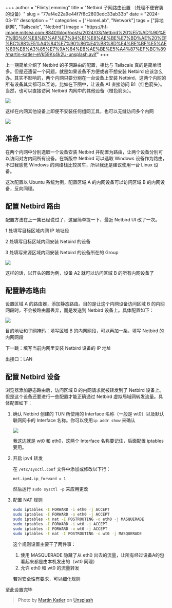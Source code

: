 +++
author = "FlintyLemming"
title = "Netbird 子网路由设置 （处理不便安装的设备）"
slug = "77af4e22a9e44f7f8c2803edc33ab33b"
date = "2024-03-11"
description = ""
categories = ["HomeLab", "Network"]
tags = ["异地组网", "Tailscale", "Netbird"]
image = "https://hf-image.mitsea.com:8840/blog/posts/2024/03/Netbird%20%E5%AD%90%E7%BD%91%E8%B7%AF%E7%94%B1%E8%AE%BE%E7%BD%AE%20%EF%BC%88%E5%A4%84%E7%90%86%E4%B8%8D%E4%BE%BF%E5%AE%89%E8%A3%85%E7%9A%84%E8%AE%BE%E5%A4%87%EF%BC%89/martin-katler-eVk59Ks4k2U-unsplash.avif"
+++

上一期简单介绍了 Netbird 的子网路由的配置，相比与 Tailscale 真的是简单很多。但是还遗留一个问题，就是如果设备不方便或者不想安装 Netbird 应该怎么办。其实不影响的，两个内网只要分别在一台设备上安装 Netbird，这两个内网的所有设备其实都可以互访。比如在下图中，让设备 A1 直接访问 B1（红色箭头）。当然，也可以直接访问 Netbird 内网中的其他设备（橙色箭头）。

![](https://hf-image.mitsea.com:8840/blog/posts/2024/03/Netbird%20%E5%AD%90%E7%BD%91%E8%B7%AF%E7%94%B1%E8%AE%BE%E7%BD%AE%20%EF%BC%88%E5%A4%84%E7%90%86%E4%B8%8D%E4%BE%BF%E5%AE%89%E8%A3%85%E7%9A%84%E8%AE%BE%E5%A4%87%EF%BC%89/Netbird_%25E5%2586%2585%25E7%25BD%2591%25E8%25B7%25AF%25E7%2594%25B1.avif)

这样在内网其他设备上即便不安装任何组网工具，也可以无缝访问多个内网

![](https://hf-image.mitsea.com:8840/blog/posts/2024/03/Netbird%20%E5%AD%90%E7%BD%91%E8%B7%AF%E7%94%B1%E8%AE%BE%E7%BD%AE%20%EF%BC%88%E5%A4%84%E7%90%86%E4%B8%8D%E4%BE%BF%E5%AE%89%E8%A3%85%E7%9A%84%E8%AE%BE%E5%A4%87%EF%BC%89/Untitled.avif)

## 准备工作

在两个内网中分别选取一个设备安装 Netbird 并配置为路由，让两个设备分别可以访问对方内网所有设备。在新版中 Netbird 可以选取 Windows 设备作为路由，不过我感觉 Windows 的网络栈比较灵车，所以我还是建议使用一台 Linux 设备。

这次配置以 Ubuntu 系统为例，配置区域 A 的内网设备可以访问区域 B 的内网设备，反向同理。

## 配置 Netbird 路由

配置方法在上一集已经说过了，这里简单提一下，最近 Netbird UI 改了一次。

1 处填写目标区域内网 IP 地址段

2 处填写目标区域内网安装 Netbird 的设备

3 处填写来源区域内网安装 Netbird 的设备所在的 Group

![](https://hf-image.mitsea.com:8840/blog/posts/2024/03/Netbird%20%E5%AD%90%E7%BD%91%E8%B7%AF%E7%94%B1%E8%AE%BE%E7%BD%AE%20%EF%BC%88%E5%A4%84%E7%90%86%E4%B8%8D%E4%BE%BF%E5%AE%89%E8%A3%85%E7%9A%84%E8%AE%BE%E5%A4%87%EF%BC%89/Untitled%201.avif)

这样的话，以开头的图为例，设备 A2 就可以访问区域 B 的所有内网设备了

## 配置静态路由

设置区域 A 的路由器，添加静态路由。目的是让这个内网设备访问区域 B 的内网网段时，不会被路由器丢弃，而是发送到 Netbird 设备上。具体配置如下：

![](https://hf-image.mitsea.com:8840/blog/posts/2024/03/Netbird%20%E5%AD%90%E7%BD%91%E8%B7%AF%E7%94%B1%E8%AE%BE%E7%BD%AE%20%EF%BC%88%E5%A4%84%E7%90%86%E4%B8%8D%E4%BE%BF%E5%AE%89%E8%A3%85%E7%9A%84%E8%AE%BE%E5%A4%87%EF%BC%89/Untitled%202.avif)

目的地址和子网掩码：填写区域 B 的内网网段，可以再加一条，填写 Netbird 的内网网段

下一跳：填写当前内网里安装 Netbird 设备的 IP 地址

出接口：LAN

## 配置 Netbird 设备

浏览器添加静态路由后，访问区域 B 的内网请求就被转发到了 Netbird 设备上。但是这个设备还要进行一些配置才能正确通过 Netbird 虚拟局域网转发流量。具体配置如下：

1. 确认 Netbird 创建的 TUN 所使用的 Interface 名称（一般是 wt0）以及默认联网网卡的 Interface 名称。你可以使用`ip addr show` 来确认
    
    ![](https://hf-image.mitsea.com:8840/blog/posts/2024/03/Netbird%20%E5%AD%90%E7%BD%91%E8%B7%AF%E7%94%B1%E8%AE%BE%E7%BD%AE%20%EF%BC%88%E5%A4%84%E7%90%86%E4%B8%8D%E4%BE%BF%E5%AE%89%E8%A3%85%E7%9A%84%E8%AE%BE%E5%A4%87%EF%BC%89/Untitled%203.avif)
    
    我这边就是 wt0 和 eth0，这两个 Interface 名称要记住，后面配置 iptables 要用。
    
2. 开启 ipv4 转发
    
    在 `/etc/sysctl.conf` 文件中添加或修改以下行：
    
    ```
    net.ipv4.ip_forward = 1
    ```
    
    然后运行 `sudo sysctl -p` 来应用更改
    
3. 配置 NAT 规则
    
    ```bash
    sudo iptables -I FORWARD -i eth0 -j ACCEPT
    sudo iptables -I FORWARD -o eth0 -j ACCEPT
    sudo iptables -t nat -I POSTROUTING -o eth0 -j MASQUERADE
    sudo iptables -I FORWARD -i wt0 -j ACCEPT
    sudo iptables -I FORWARD -o wt0 -j ACCEPT
    sudo iptables -t nat -I POSTROUTING -o wt0 -j MASQUERADE
    ```
    
    这个规则设置主要干了两件事：
    
    1. 使用 MASQUERADE 隐藏了从 eth0 出去的流量，让所有经过设备A的包看起来都是由本机发出的（wt0 同理）
    2. 允许 eth0 和 wt0 的流量转发
    
    若对安全性有要求，可以细化规则
    

至此设置完毕

> Photo by [Martin Katler](https://unsplash.com/@martinkatler?utm_content=creditCopyText&utm_medium=referral&utm_source=unsplash) on [Unsplash](https://unsplash.com/photos/a-close-up-of-a-blue-and-purple-object-eVk59Ks4k2U?utm_content=creditCopyText&utm_medium=referral&utm_source=unsplash)
  